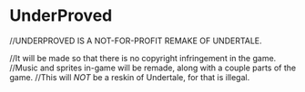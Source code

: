# UnderProved

//UNDERPROVED IS A NOT-FOR-PROFIT REMAKE OF UNDERTALE.

//It will be made so that there is no copyright infringement in the game.
//Music and sprites in-game will be remade, along with a couple parts of the game.
//This will *NOT* be a reskin of Undertale, for that is illegal.
